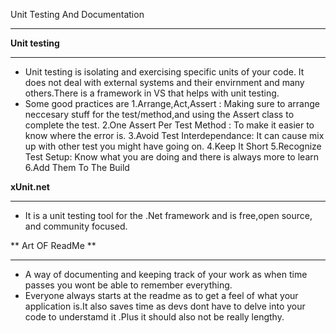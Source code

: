 Unit Testing And Documentation
______________________________

**Unit testing**
_______________
- Unit testing is isolating and exercising specific units of your code. It does not deal with external systems and their envirnment and many others.There is a framework in VS that helps with unit testing.
- Some good practices are 
1.Arrange,Act,Assert : Making sure to arrange neccesary stuff for the test/method,and using the Assert class to complete the test.
2.One Assert Per Test Method :
To make it easier to know where the error is.
3.Avoid Test Interdependance:
It can cause mix up with other test you might have going on.
4.Keep It Short
5.Recognize Test Setup:
Know what you are doing and there is always more to learn
6.Add Them To The Build

**xUnit.net**
______________
- It is a unit testing tool for the .Net framework and is free,open source, and community focused.

** Art OF ReadMe **
_____________________

- A way of documenting and keeping track of your work as when time passes you wont be able to remember everything.
- Everyone always starts at the readme as to get a feel of what your application is.It also saves time as devs dont have to delve into your code to understamd it .Plus it should also not be really lengthy.